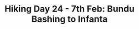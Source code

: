 ---
layout: post
title: "Hiking Day 24 - 7th Feb: Bundu Bashing to Infanta"
day_number: 24
post_id: NULL
hike_date: 2009-02-07
km: 21.8
map_number: 13
destination: Infanta
overnight: Michelle and Graham Blackshaw
terrain: Bushes, Beach and Paths
nature_reserve: 
notes: NULL
start_coord_lat: NULL
start_coord_long: NULL
end_coord_lat: -34.420783
end_coord_long: 20.854817
start_coord: NULL
destination_coord: 
file_name: 02-07.jpg
description: Infanta
link: http://www.cape2kosi.com/2009/02/07/hiking-day-24/
---